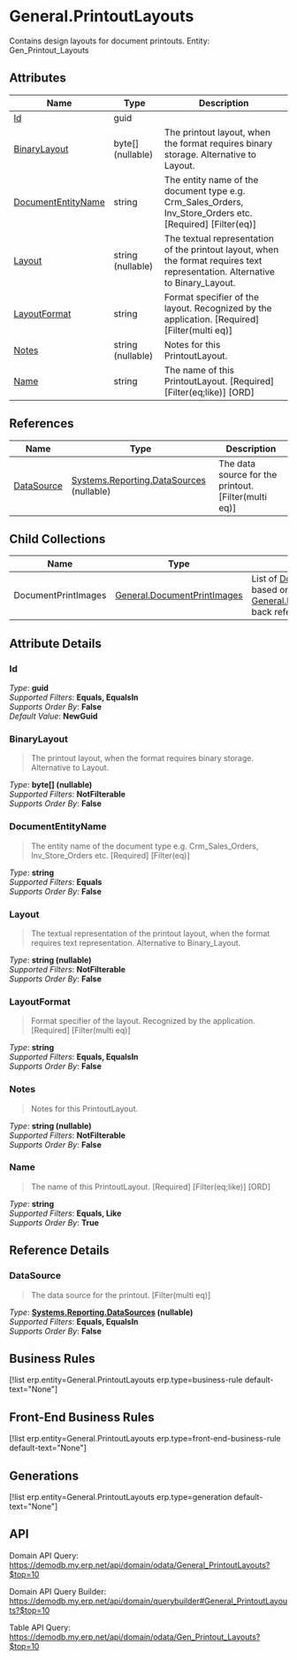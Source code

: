 # General.PrintoutLayouts

Contains design layouts for document printouts. Entity: Gen_Printout_Layouts

## Attributes

| Name | Type | Description |
| ---- | ---- | --- |
| [Id](General.PrintoutLayouts.md#Id) | guid |  
| [BinaryLayout](General.PrintoutLayouts.md#BinaryLayout) | byte[] (nullable) | The printout layout, when the format requires binary storage. Alternative to Layout. 
| [DocumentEntityName](General.PrintoutLayouts.md#DocumentEntityName) | string | The entity name of the document type e.g. Crm_Sales_Orders, Inv_Store_Orders etc. [Required] [Filter(eq)] 
| [Layout](General.PrintoutLayouts.md#Layout) | string (nullable) | The textual representation of the printout layout, when the format requires text representation. Alternative to Binary_Layout. 
| [LayoutFormat](General.PrintoutLayouts.md#LayoutFormat) | string | Format specifier of the layout. Recognized by the application. [Required] [Filter(multi eq)] 
| [Notes](General.PrintoutLayouts.md#Notes) | string (nullable) | Notes for this PrintoutLayout. 
| [Name](General.PrintoutLayouts.md#Name) | string | The name of this PrintoutLayout. [Required] [Filter(eq;like)] [ORD] 

## References

| Name | Type | Description |
| ---- | ---- | --- |
| [DataSource](General.PrintoutLayouts.md#DataSource) | [Systems.Reporting.DataSources](Systems.Reporting.DataSources.md) (nullable) | The data source for the printout. [Filter(multi eq)] |

## Child Collections

| Name | Type | Description |
| ---- | ---- | --- |
| DocumentPrintImages | [General.DocumentPrintImages](General.DocumentPrintImages.md) | List of [DocumentPrintImage](General.DocumentPrintImages.md) child objects, based on the [General.DocumentPrintImage.PrintoutLayout](General.DocumentPrintImages.md#PrintoutLayout) back reference 


## Attribute Details

### Id

_Type_: **guid**  
_Supported Filters_: **Equals, EqualsIn**  
_Supports Order By_: **False**  
_Default Value_: **NewGuid**  

### BinaryLayout

> The printout layout, when the format requires binary storage. Alternative to Layout.

_Type_: **byte[] (nullable)**  
_Supported Filters_: **NotFilterable**  
_Supports Order By_: **False**  

### DocumentEntityName

> The entity name of the document type e.g. Crm_Sales_Orders, Inv_Store_Orders etc. [Required] [Filter(eq)]

_Type_: **string**  
_Supported Filters_: **Equals**  
_Supports Order By_: **False**  

### Layout

> The textual representation of the printout layout, when the format requires text representation. Alternative to Binary_Layout.

_Type_: **string (nullable)**  
_Supported Filters_: **NotFilterable**  
_Supports Order By_: **False**  

### LayoutFormat

> Format specifier of the layout. Recognized by the application. [Required] [Filter(multi eq)]

_Type_: **string**  
_Supported Filters_: **Equals, EqualsIn**  
_Supports Order By_: **False**  

### Notes

> Notes for this PrintoutLayout.

_Type_: **string (nullable)**  
_Supported Filters_: **NotFilterable**  
_Supports Order By_: **False**  

### Name

> The name of this PrintoutLayout. [Required] [Filter(eq;like)] [ORD]

_Type_: **string**  
_Supported Filters_: **Equals, Like**  
_Supports Order By_: **True**  


## Reference Details

### DataSource

> The data source for the printout. [Filter(multi eq)]

_Type_: **[Systems.Reporting.DataSources](Systems.Reporting.DataSources.md) (nullable)**  
_Supported Filters_: **Equals, EqualsIn**  
_Supports Order By_: **False**  



## Business Rules

[!list erp.entity=General.PrintoutLayouts erp.type=business-rule default-text="None"]

## Front-End Business Rules

[!list erp.entity=General.PrintoutLayouts erp.type=front-end-business-rule default-text="None"]

## Generations

[!list erp.entity=General.PrintoutLayouts erp.type=generation default-text="None"]

## API

Domain API Query:
<https://demodb.my.erp.net/api/domain/odata/General_PrintoutLayouts?$top=10>

Domain API Query Builder:
<https://demodb.my.erp.net/api/domain/querybuilder#General_PrintoutLayouts?$top=10>

Table API Query:
<https://demodb.my.erp.net/api/domain/odata/Gen_Printout_Layouts?$top=10>

